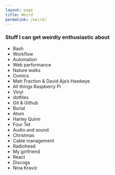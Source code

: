 ```yaml
---
layout: page
title: Weird
permalink: /weird/
---
```


### Stuff I can get weirdly enthusiastic about

- Bash
- Workflow
- Automation
- Web performance
- Nature walks
- Comics
- Matt Fraction & David Aja’s Hawkeye
- All things Raspberry Pi
- Vinyl
- dotfiles
- Git & Github
- Burial
- Atom
- Harley Quinn
- Four Tet
- Audio and sound
- Christmas
- Cable management
- Radiohead
- My girlfriend
- React
- Discogs
- Nina Kraviz
